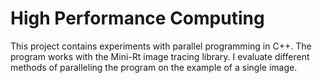 # High Performance Computing
This project contains experiments with parallel programming in C++. The program works with the Mini-Rt image tracing library. I evaluate different methods of paralleling the program on the example of a single image. 

